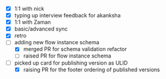 * [x] 1:1 with nick
* [x] typing up interview feedback for akanksha
* [x] 1:1 with Zaman
* [x] basic/advanced sync
* [x] retro
* [ ] adding new flow instance schema
  * [x] merged PR for schema validation refactor
  * [ ] raised PR for flow instance schema
* [ ] picked up card for publishing version as ULID
  * [x] raising PR for the footer ordering of published versions
